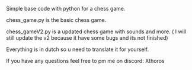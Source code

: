 Simple base code with python for a chess game.

chess_game.py is the basic chess game.

chess_gameV2.py is a updated chess game with sounds and more. ( I will still update the v2 because it have some bugs and its not finished)

Everything is in dutch so u need to translate it for yourself.

If you have any questions feel free to pm me on discord: Xthoros
